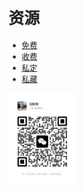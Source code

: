 # 资源

* [免费](/资源/免费/README.md)
* [收费](/资源/收费/README.md)
* [私定](/资源/私定/README.md)
* [私藏](/资源/私藏/README.md)

<img src="../images/wx_marulin.jpeg" width="24%" alt="马如林的微信"/>
